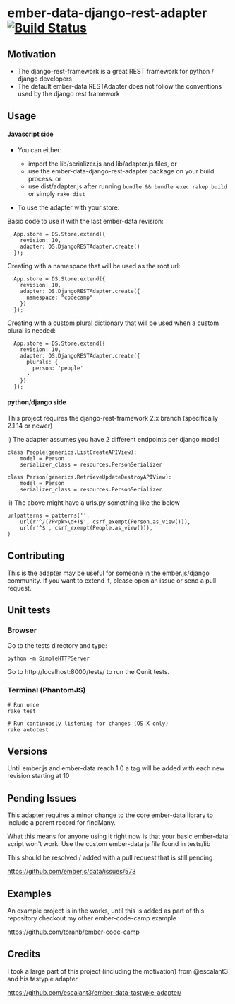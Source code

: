 # ember-data-django-rest-adapter [![Build Status](https://secure.travis-ci.org/toranb/ember-data-django-rest-adapter.png?branch=master)](https://travis-ci.org/toranb/ember-data-django-rest-adapter)

## Motivation
- The django-rest-framework is a great REST framework for python / django developers
- The default ember-data RESTAdapter does not follow the conventions used by the django rest framework


## Usage

#### Javascript side

- You can either:
  - import the lib/serializer.js and lib/adapter.js files, or
  - use the ember-data-django-rest-adapter package on your build process.
  or
  - use dist/adapter.js after running `bundle && bundle exec rakep build` or simply `rake dist`

- To use the adapter with your store:

Basic code to use it with the last ember-data revision:

      App.store = DS.Store.extend({
        revision: 10,
        adapter: DS.DjangoRESTAdapter.create()
      });

Creating with a namespace that will be used as the root url:

      App.store = DS.Store.extend({
        revision: 10,
        adapter: DS.DjangoRESTAdapter.create({
          namespace: "codecamp"
        })
      });

Creating with a custom plural dictionary that will be used when a custom plural is needed:

      App.store = DS.Store.extend({
        revision: 10,
        adapter: DS.DjangoRESTAdapter.create({
          plurals: {
            person: 'people'
          }
        })
      });


#### python/django side
This project requires the django-rest-framework 2.x branch (specifically 2.1.14 or newer)

i) The adapter assumes you have 2 different endpoints per django model

    class People(generics.ListCreateAPIView):
        model = Person
        serializer_class = resources.PersonSerializer

    class Person(generics.RetrieveUpdateDestroyAPIView):
        model = Person
        serializer_class = resources.PersonSerializer


ii) The above might have a urls.py something like the below

    urlpatterns = patterns('',
        url(r'^/(?P<pk>\d+)$', csrf_exempt(Person.as_view())),
        url(r'^$', csrf_exempt(People.as_view())),
    )



## Contributing
This is the adapter may be useful for someone in the ember.js/django community. If you want to extend it, please open an issue or send a pull request.

## Unit tests

### Browser
Go to the tests directory and type:

    python -m SimpleHTTPServer

Go to http://localhost:8000/tests/ to run the Qunit tests.

### Terminal (PhantomJS)

    # Run once
    rake test

    # Run continuosly listening for changes (OS X only)
    rake autotest

## Versions
Until ember.js and ember-data reach 1.0 a tag will be added with each new revision starting at 10

## Pending Issues
This adapter requires a minor change to the core ember-data library to include a parent record for findMany.

What this means for anyone using it right now is that your basic ember-data script won't work. Use the custom ember-data js file found in tests/lib

This should be resolved / added with a pull request that is still pending

https://github.com/emberjs/data/issues/573

## Examples
An example project is in the works, until this is added as part of this repository checkout my other ember-code-camp example

https://github.com/toranb/ember-code-camp

## Credits
I took a large part of this project (including the motivation) from @escalant3 and his tastypie adapter

https://github.com/escalant3/ember-data-tastypie-adapter/
